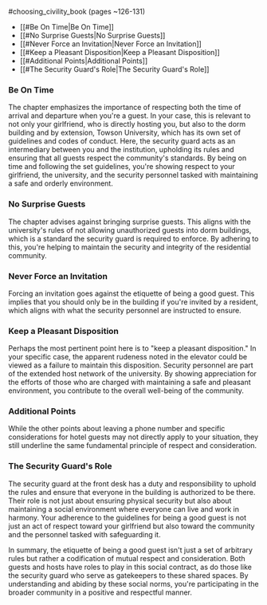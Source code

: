 #choosing_civility_book
(pages ~126-131)

- [[#Be On Time|Be On Time]]
- [[#No Surprise Guests|No Surprise Guests]]
- [[#Never Force an Invitation|Never Force an Invitation]]
- [[#Keep a Pleasant Disposition|Keep a Pleasant Disposition]]
- [[#Additional Points|Additional Points]]
- [[#The Security Guard's Role|The Security Guard's Role]]


### Be On Time

The chapter emphasizes the importance of respecting both the time of arrival and departure when you're a guest. In your case, this is relevant to not only your girlfriend, who is directly hosting you, but also to the dorm building and by extension, Towson University, which has its own set of guidelines and codes of conduct. Here, the security guard acts as an intermediary between you and the institution, upholding its rules and ensuring that all guests respect the community's standards. By being on time and following the set guidelines, you're showing respect to your girlfriend, the university, and the security personnel tasked with maintaining a safe and orderly environment.

### No Surprise Guests

The chapter advises against bringing surprise guests. This aligns with the university's rules of not allowing unauthorized guests into dorm buildings, which is a standard the security guard is required to enforce. By adhering to this, you're helping to maintain the security and integrity of the residential community.

### Never Force an Invitation

Forcing an invitation goes against the etiquette of being a good guest. This implies that you should only be in the building if you're invited by a resident, which aligns with what the security personnel are instructed to ensure.

### Keep a Pleasant Disposition

Perhaps the most pertinent point here is to "keep a pleasant disposition." In your specific case, the apparent rudeness noted in the elevator could be viewed as a failure to maintain this disposition. Security personnel are part of the extended host network of the university. By showing appreciation for the efforts of those who are charged with maintaining a safe and pleasant environment, you contribute to the overall well-being of the community.

### Additional Points

While the other points about leaving a phone number and specific considerations for hotel guests may not directly apply to your situation, they still underline the same fundamental principle of respect and consideration.

### The Security Guard's Role

The security guard at the front desk has a duty and responsibility to uphold the rules and ensure that everyone in the building is authorized to be there. Their role is not just about ensuring physical security but also about maintaining a social environment where everyone can live and work in harmony. Your adherence to the guidelines for being a good guest is not just an act of respect toward your girlfriend but also toward the community and the personnel tasked with safeguarding it.

In summary, the etiquette of being a good guest isn't just a set of arbitrary rules but rather a codification of mutual respect and consideration. Both guests and hosts have roles to play in this social contract, as do those like the security guard who serve as gatekeepers to these shared spaces. By understanding and abiding by these social norms, you're participating in the broader community in a positive and respectful manner.
